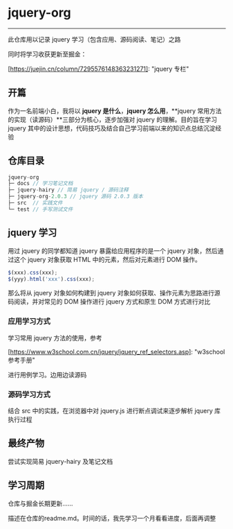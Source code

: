 # jquery-org
------

此仓库用以记录 jquery 学习（包含应用、源码阅读、笔记）之路

同时将学习收获更新至掘金：

[https://juejin.cn/column/7295576148363231271]: 	"jquery 专栏"



## 开篇

作为一名前端小白，我将以 **jquery 是什么**，**jquery 怎么用**，**jquery 常用方法的实现（读源码）**三部分为核心，逐步加强对 jquery 的理解。目的旨在学习 jquery 其中的设计思想，代码技巧及结合自己学习前端以来的知识点总结沉淀经验



## 仓库目录


```js
jquery-org
├─ docs	// 学习笔记文档
├─ jquery-hairy	// 简易 jquery / 源码注释
├─ jquery-org-2.0.3	// jquery 源码 2.0.3 版本
├─ src	// 实践文件
└─ test	// 手写测试文件

```



## jquery 学习

用过 jquery 的同学都知道 jquery 暴露给应用程序的是一个 jquery 对象，然后通过这个 jquery 对象获取 HTML 中的元素，然后对元素进行 DOM 操作。

```js
$(xxx).css(xxx);
$(yyy).html('xxx').css(xxx);
```

那么将从 jquery 对象如何构建到 jquery 对象如何获取、操作元素为思路进行源码阅读，并对常见的 DOM 操作进行 jquery 方式和原生 DOM 方式进行对比

### 应用学习方式

学习常用 jquery 方法的使用，参考

[https://www.w3school.com.cn/jquery/jquery_ref_selectors.asp]: 	"w3school 参考手册"

进行用例学习。边用边读源码



### 源码学习方式

结合 src 中的实践，在浏览器中对 jquery.js 进行断点调试来逐步解析 jquery 库执行过程



## 最终产物

尝试实现简易 jquery-hairy 及笔记文档



## 学习周期

仓库与掘金长期更新......



描述在仓库的readme.md。时间的话，我先学习一个月看看进度，后面再调整
